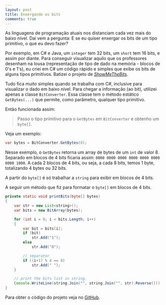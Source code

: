 ```yaml
---
layout: post
title: Enxergando os bits
comments: true
---
```



As linguagens de programação atuais nos distanciam cada vez mais do baixo nível. Daí vem a pergunta: E se eu quiser enxergar os bits de um tipo primitivo, o que eu devo fazer?

Por exemplo, em C# e Java, um `integer` tem 32 bits, um `short` tem 16 bits, e assim por diante. Para conseguir visualizar aquilo que os professores desenham na lousa (representação de tipo de dado na memória - blocos de 0's e 1's), eu criei em C# um código rápido e simples que exibe os bits de alguns tipos primitivos. Batizei o projeto de [_ShowMeTheBits_][1].

Tudo fica muito simples quando se trabalha com C#, inclusive para visualizar o dado em baixo nível. Para chegar a informação (ao bit), utilizei apenas a classe `BitConverter`. Essa classe tem o método estático `GetBytes(...)` que permite, como parâmetro, qualquer tipo primitivo.

Então funcionada assim:

> Passo o tipo primitivo para o `GetBytes` em `BitConverter` e obtenho um `byte[]`.

Veja um exemplo:

```java
var bytes = BitConverter.GetBytes(8);
```
Nesse exemplo, o `GetBytes` retorna um array de bytes de um `int` de valor 8. Separado em blocos de 4 bits ficaria assim: `0000 0000 0000 0000 0000 0000 0000 1000`. A cada 2 blocos de 4 bits, ou seja, a cada 8 bits, temos 1 byte, totalizando 4 bytes ou 32 bits.


A partir do `byte[]` é só trabalhar a `string` para exibir em blocos de 4 bits.

A seguir um método que fiz para formatar o `byte[]` em blocos de 4 bits.

```java
private static void printBits(byte[] bytes)
{
    var str = new List<string>();
    var bits = new BitArray(bytes);

    for (int i = 0; i < bits.Length; i++)
    {
        var bit = bits[i];
        if (bit)
            str.Add("1");
        else
            str.Add("0");

        // separator
        if ((i+1) % 4 == 0)
            str.Add(" ");
    }

    // print the bits list in string.
    Console.WriteLine(string.Join("", string.Join("", str).Reverse()));
}
```



Para obter o código do projeto veja no [GitHub][1].

  [1]: https://github.com/andrenmaia/ShowMeTheBits
